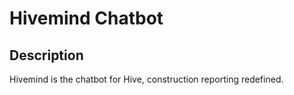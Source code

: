 # Hivemind Chatbot

## Description

Hivemind is the chatbot for Hive, construction reporting redefined.
